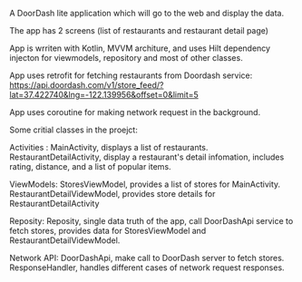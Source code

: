 A DoorDash lite application which will go to the web and display the data.

The app has 2 screens (list of restaurants and restaurant detail page)

App is wrriten with Kotlin, MVVM architure, and uses Hilt dependency injecton for viewmodels, repository and most of other classes.

App uses retrofit for fetching restaurants from Doordash service: https://api.doordash.com/v1/store_feed/?lat=37.422740&lng=-122.139956&offset=0&limit=5

App uses coroutine for making network request in the background.

Some critial classes in the proejct:

Activities : 
    MainActivity, displays a list of restaurants.
    RestaurantDetailActivity, display a restaurant's detail infomation, includes rating, distance, and a list of popular items.

ViewModels:
    StoresViewModel, provides a list of stores for MainActivity.
    RestaurantDetailVidewModel, provides store details for RestaurantDetailActivity

Reposity: 
    Reposity, single data truth of the app, call DoorDashApi service to fetch stores, provides data for StoresViewModel and RestaurantDetailVidewModel.

Network API:
    DoorDashApi, make call to DoorDash server to fetch stores.
    ResponseHandler, handles different cases of network request responses.


